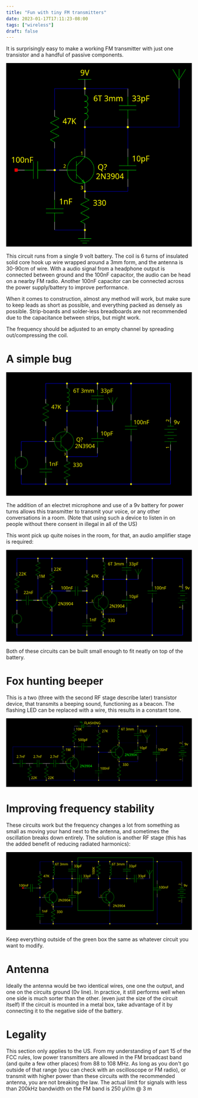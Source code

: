 ```yaml
---
title: "Fun with tiny FM transmitters"
date: 2023-01-17T17:11:23-08:00
tags: ["wireless"]
draft: false
---
```


It is surprisingly easy to make a working FM transmitter with just one transistor and a handful of passive components.

![Schematic diagram of a simple FM transmitter](base.png)

This circuit runs from a single 9 volt battery.
The coil is 6 turns of insulated solid core hook up wire wrapped around a 3mm form, and the antenna is 30-90cm of wire.
With a audio signal from a headphone output is connected between ground and the 100nF capacitor, the audio can be head on a nearby FM radio.
Another 100nF capacitor can be connected across the power supply/battery to improve performance.

When it comes to construction, almost any method will work, but make sure to keep leads as short as possible, and everything packed as densely as possible.
Strip-boards and solder-less breadboards are not recommended due to the capacitance between strips, but might work.

The frequency should be adjusted to an empty channel by spreading out/compressing the coil.

# A simple bug

![Schematic diagram of transmitter with microphone](bug.png)

The addition of an electret microphone and use of a 9v battery for power turns allows this transmitter to transmit your voice, or any other conversations in a room.
(Note that using such a device to listen in on people without there consent in illegal in all of the US)

This wont pick up quite noises in the room, for that, an audio amplifier stage is required:

![Schematic diagram of a two transistor transmitter](bug2.png)

Both of these circuits can be built small enough to fit neatly on top of the battery.

# Fox hunting beeper

This is a two (three with the second RF stage describe later) transistor device, that transmits a beeping sound, functioning as a beacon.
The flashing LED can be replaced with a wire, this results in a constant tone.

![A schematic of a radio beacon](beacon.png)

# Improving frequency stability

These circuits work but the frequency changes a lot from something as small as moving your hand next to the antenna, and sometimes the oscillation breaks down entirely.
The solution is another RF stage (this has the added benefit of reducing radiated harmonics):

![A transmitter with with an RF stage for isolation and trf filter](trf.png)

Keep everything outside of the green box the same as whatever circuit you want to modify.

# Antenna

Ideally the antenna would be two identical wires, one one the output, and one on the circuits ground (0v line). 
In practice, it still performs well when one side is much sorter than the other. (even just the size of the circuit itself)
If the circuit is mounted in a metal box, take advantage of it by connecting it to the negative side of the battery.

# Legality

This section only applies to the US.
From my understanding of part 15 of the FCC rules, low power transmitters are allowed in the FM broadcast band (and quite a few other places) from 88 to 108 MHz.
As long as you don't go outside of that range (you can check with an oscilloscope or FM radio), or transmit with higher power than these circuits with the recommended antenna, you are not breaking the law.
The actual limit for signals with less than 200kHz bandwidth on the FM band is 250 µV/m @ 3 m
